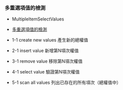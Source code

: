 ### 多重選項值的檢測

* MultipleItemSelectValues

* [多重選項值的檢測](https:*docs.google.com/spreadsheets/d/1pCkF7-pwB8wrdPEr9Q-Gg3BsvHjmXHf7-RSl-S5Nr4Y/edit#gid=0)

* 1-1 create new values 產生新的總權值
* 2-1 insert value 新增第N項次權值
* 3-1 remove value 移除第N項次權值
* 4-1 select value 驗證第N項次權值
* 5-1 scan all values 列出已存在的所有項次（總權值中）
